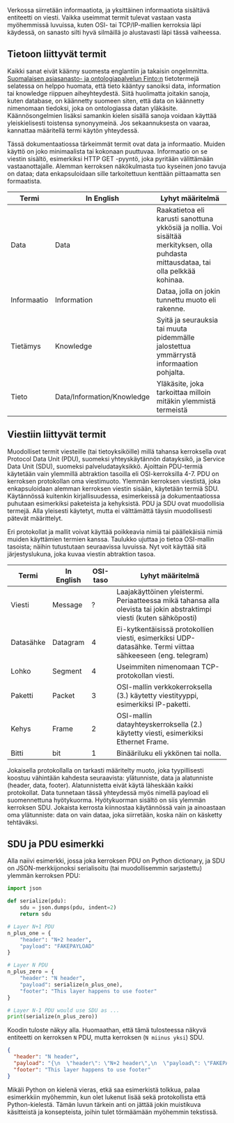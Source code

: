 Verkossa siirretään informaatiota, ja yksittäinen informaatiota sisältävä entiteetti on viesti. Vaikka useimmat termit tulevat vastaan vasta myöhemmissä luvuissa, kuten OSI- tai TCP/IP-mallien kerroksia läpi käydessä, on sanasto silti hyvä silmäillä jo alustavasti läpi tässä vaiheessa.



## Tietoon liittyvät termit

Kaikki sanat eivät käänny suomesta englantiin ja takaisin ongelmmitta. [Suomalaisen asiasanasto- ja ontologiapalvelun Finto:n](https://finto.fi/tt/fi/) tietotermejä selatessa on helppo huomata, että tieto kääntyy sanoiksi data, information tai knowledge riippuen aiheyhteydestä. Siitä huolimatta joitakin sanoja, kuten database, on käännetty suomeen siten, että data on käännetty nimenomaan tiedoksi, joka on ontologiassa datan yläkäsite. Käännösongelmien lisäksi samankin kielen sisällä sanoja voidaan käyttää yleiskielisesti toistensa synonyymeinä. Jos sekaannuksesta on vaaraa, kannattaa määritellä termi käytön yhteydessä.

Tässä dokumentaatiossa tärkeimmät termit ovat data ja informaatio. Muiden käyttö on joko minimaalista tai kokonaan puuttuvaa. Informaatio on se viestin sisältö, esimerkiksi HTTP GET -pyyntö, joka pyritään välittämään vastaanottajalle. Alemman kerroksen näkökulmasta tuo kyseinen jono tavuja on dataa; data enkapsuloidaan sille tarkoitettuun kenttään piittaamatta sen formaatista.

| Termi       | In English                 | Lyhyt määritelmä                                                                                                                     |
| ----------- | -------------------------- | ------------------------------------------------------------------------------------------------------------------------------------ |
| Data        | Data                       | Raakatietoa eli karusti sanottuna ykkösiä ja nollia. Voi sisältää merkityksen, olla puhdasta mittausdataa, tai olla pelkkää kohinaa. |
| Informaatio | Information                | Dataa, jolla on jokin tunnettu muoto eli rakenne.                                                                                    |
| Tietämys    | Knowledge                  | Syitä ja seurauksia tai muuta pidemmälle jalostettua ymmärrystä informaation pohjalta.                                               |
| Tieto       | Data/Information/Knowledge | Yläkäsite, joka tarkoittaa milloin mitäkin ylemmistä termeistä                                                                       |



## Viestiin liittyvät termit

Muodolliset termit viesteille (tai tietoyksiköille) millä tahansa kerroksella ovat Protocol Data Unit (PDU), suomeksi yhteyskäytännön datayksikö, ja Service Data Unit (SDU), suomeksi palveludatayksikkö. Ajoittain PDU-termiä käytetään vain ylemmillä abtraktion tasoilla eli OSI-kerroksilla 4-7. PDU on kerroksen protokollan oma viestimuoto. Ylemmän kerroksen viestistä, joka enkapsuloidaan alemman kerroksen viestin sisään, käytetään termiä SDU. Käytännössä kuitenkin kirjallisuudessa, esimerkeissä ja dokumentaatiossa puhutaan esimerkiksi paketeista ja kehyksistä. PDU ja SDU ovat muodollisia termejä. Alla yleisesti käytetyt, mutta ei välttämättä täysin muodollisesti pätevät määrittelyt.

Eri protokollat ja mallit voivat käyttää poikkeavia nimiä tai päällekäisiä nimiä muiden käyttämien termien kanssa. Taulukko ujuttaa jo tietoa OSI-mallin tasoista; näihin tutustutaan seuraavissa luvuissa. Nyt voit käyttää sitä järjestyslukuna, joka kuvaa viestin abtraktion tasoa.

| Termi     | In English | OSI-taso | Lyhyt määritelmä                                                                                                      |
| --------- | ---------- | -------- | --------------------------------------------------------------------------------------------------------------------- |
| Viesti    | Message    | ?        | Laajakäyttöinen yleistermi. Periaatteessa mikä tahansa alla olevista tai jokin abstraktimpi viesti (kuten sähköposti) |
| Datasähke | Datagram   | 4        | Ei-kytkentäisissä protokollien viesti, esimerkiksi UDP-datasähke. Termi viittaa sähkeeseen (eng. telegram)            |
| Lohko     | Segment    | 4        | Useimmiten nimenomaan TCP-protokollan viesti.                                                                         |
| Paketti   | Packet     | 3        | OSI-mallin verkkokerroksella (3.) käytetty viestityyppi, esimerkiksi IP-paketti.                                      |
| Kehys     | Frame      | 2        | OSI-mallin datayhteyskerroksella (2.) käytetty viesti, esimerkiksi Ethernet Frame.                                    |
| Bitti     | bit        | 1        | Binääriluku eli ykkönen tai nolla.                                                                                    |

Jokaisella protokollalla on tarkasti määritelty muoto, joka tyypillisesti koostuu vähintään kahdesta seuraavista: ylätunniste, data ja alatunniste (header, data, footer). Alatunnistetta eivät käytä läheskään kaikki protokollat. Data tunnetaan tässä yhteydessä myös nimellä payload eli suomennettuna hyötykuorma. Hyötykuorman sisältö on siis ylemmän kerroksen SDU. Jokaista kerrosta kiinnostaa käytännössä vain ja ainoastaan oma ylätunniste: data on vain dataa, joka siirretään, koska näin on käsketty tehtäväksi.

## SDU ja PDU esimerkki

Alla naiivi esimerkki, jossa joka kerroksen PDU on Python dictionary, ja SDU on JSON-merkkijonoksi serialisoitu (tai muodollisemmin sarjastettu) ylemmän kerroksen PDU:

```python
import json

def serialize(pdu):
    sdu = json.dumps(pdu, indent=2)
    return sdu

# Layer N+1 PDU
n_plus_one = { 
    "header": "N+2 header", 
    "payload": "FAKEPAYLOAD"
} 

# Layer N PDU
n_plus_zero = { 
    "header": "N header", 
    "payload": serialize(n_plus_one),
    "footer": "This layer happens to use footer"
}

# Layer N-1 PDU would use SDU as ...
print(serialize(n_plus_zero))
```

Koodin tuloste näkyy alla. Huomaathan, että tämä tulosteessa näkyvä entiteetti on kerroksen `N` PDU, mutta kerroksen (`N miinus yksi`) SDU.

```json
{
  "header": "N header",
  "payload": "{\n  \"header\": \"N+2 header\",\n  \"payload\": \"FAKEPAYLOAD\"\n}",
  "footer": "This layer happens to use footer"
}
```

Mikäli Python on kielenä vieras, etkä saa esimerkistä tolkkua, palaa esimerkkiin myöhemmin, kun olet lukenut lisää sekä protokollista että Python-kielestä. Tämän luvun tärkein anti on jättää jokin muistikuva käsitteistä ja konsepteista, joihin tulet törmäämään myöhemmin tekstissä.